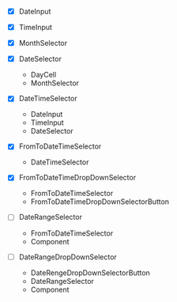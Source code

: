 - [x] DateInput
- [x] TimeInput
- [x] MonthSelector

- [x] DateSelector
    - DayCell
    - MonthSelector

- [x] DateTimeSelector
    - DateInput
    - TimeInput
    - DateSelector

- [x] FromToDateTimeSelector
    - DateTimeSelector
- [x] FromToDateTimeDropDownSelector
    - FromToDateTimeSelector
    - FromToDateTimeDropDownSelectorButton

- [ ] DateRangeSelector
    - FromToDateTimeSelector
    - Component<DateListProps>
- [ ] DateRangeDropDownSelector
    - DateRengeDropDownSelectorButton
    - DateRangeSelector
    - Component<DateListProps>
